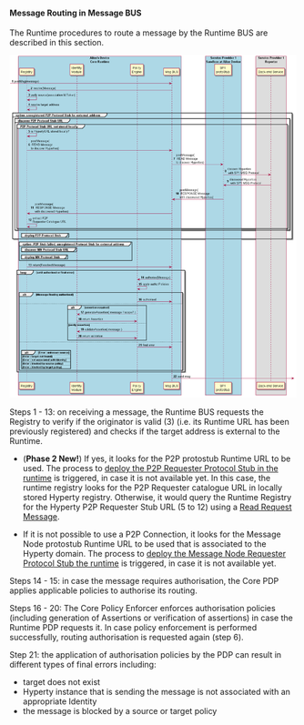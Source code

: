 #### Message Routing in Message BUS

The Runtime procedures to route a message by the Runtime BUS are described in this section.

![Figure @runtime-bus-msg-routing: Message Routing in Message BUS](bus-msg-routing.png)

Steps 1 - 13: on receiving a message, the Runtime BUS requests the Registry to verify if the originator is valid (3) (i.e. its Runtime URL has been previously registered) and checks if the target address is external to the Runtime.

 * (**Phase 2 New!**) If yes, it looks for the P2P protostub Runtime URL to be used. The process to [deploy the P2P Requester Protocol Stub in the runtime](deploy-protostub.md) is triggered, in case it is not available yet. In this case, the runtime registry looks for the P2P Requester catalogue URL in locally stored Hyperty registry. Otherwise, it would query the Runtime Registry for the Hyperty P2P Requester Stub URL (5 to 12) using a [Read Request Message](../../messages/registration-messages.md#hyperty-instance-query-per-hyperty-url).

  * If it is not possible to use a P2P Connection, it looks for the Message Node protostub Runtime URL to be used that is associated to the Hyperty domain. The process to [deploy the Message Node Requester Protocol Stub the runtime](deploy-protostub.md) is triggered, in case it is not available yet.

Steps 14 - 15: in case the message requires authorisation, the Core PDP applies applicable policies to authorise its routing.

Steps 16 - 20: The Core Policy Enforcer enforces authorisation policies (including generation of Assertions or verification of assertions) in case the Runtime PDP requests it. In case policy enforcement is performed successfully, routing authorisation is requested again (step 6).

Step 21: the application of authorisation policies by the PDP can result in different types of final errors including:

-	target does not exist
-	Hyperty instance that is sending the message is not associated with an appropriate Identity
-	the message is blocked by a source or target policy
